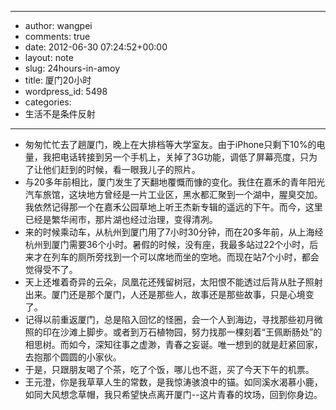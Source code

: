- --
- author: wangpei
- comments: true
- date: 2012-06-30 07:24:52+00:00
- layout: note
- slug: 24hours-in-amoy
- title: 厦门20小时
- wordpress_id: 5498
- categories:
- 生活不是条件反射
- --
- 匆匆忙忙去了趟厦门，晚上在大排档等大学室友。由于iPhone只剩下10%的电量，我把电话转接到另一个手机上，关掉了3G功能，调低了屏幕亮度，只为了让他们赶到的时候，看一眼我儿子的照片。
- 与20多年前相比，厦门发生了天翻地覆慨而慷的变化。我住在嘉禾的青年阳光汽车旅馆，这块地方曾经是一片工业区，黑水都汇聚到一个湖中，腥臭交加。我依然记得那一个在嘉禾公园草地上听王杰新专辑的遥远的下午。而今，这里已经是繁华闹市，那片湖也经过治理，变得清冽。
- 来的时候乘动车，从杭州到厦门用了7小时30分钟，而在20多年前，从上海经杭州到厦门需要36个小时。暑假的时候，没有座，我最多站过22个小时，后来才在列车的厕所旁找到一个可以席地而坐的空地。而现在站7个小时，都会觉得受不了。
- 天上还堆着奇异的云朵，凤凰花还残留树冠，太阳恨不能透过后背从肚子照射出来。厦门还是那个厦门，人还是那些人，故事还是那些故事，只是心境变了。
- 记得以前重返厦门，总是陷入回忆的怪圈，会一个人到海边，寻找那些初月微照的印在沙滩上脚步。或者到万石植物园，努力找那一棵刻着“王佩断肠处”的相思树。而如今，深知往事之虚渺，青春之妄诞。唯一想到的就是赶紧回家，去抱那个圆圆的小家伙。
- 于是，只跟朋友喝了个茶，吃了个饭，哪儿也不逛，买了今天下午的机票。
- 王元澄，你是我草草人生的常数，是我惊涛骇浪中的锚。如同溪水渴慕小鹿，如同大风想念草帽，我只希望快点离开厦门--这片青春的坟场，回到你身边。
